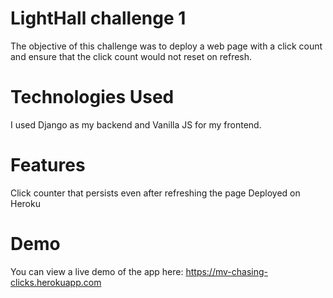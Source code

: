 # LightHall challenge 1
The objective of this challenge was to deploy a web page with a click count and ensure that the click count would not reset on refresh.

# Technologies Used
I used Django as my backend and Vanilla JS for my frontend.

# Features
Click counter that persists even after refreshing the page
Deployed on Heroku

# Demo
You can view a live demo of the app here: https://mv-chasing-clicks.herokuapp.com
